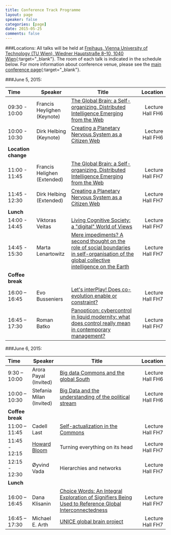 ```yaml
---
title: Conference Track Programme
layout: page
speaker: false
categories: [page]
date: 2015-05-25
comments: false
---
```


###Locations:
All talks will be held at [Freihaus, Vienna University of Technology (TU Wien), Wiedner Hauptstraße 8–10, 1040 Wien](https://www.google.be/maps/place/Wiedner+Hauptstra%C3%9Fe+8-10,+Vienna+University+of+Technology,+1040+Wien,+Austria/@48.1987104,16.3675761,17z/data=!3m1!4b1!4m2!3m1!1s0x476d07830d15fc5d:0x84d23ef9c23ca958?hl=en){:target="_blank"}. The room of each talk is indicated in the schedule below. For more information about conference venue, please see the  [main conference page](http://summit.is4is.org/?p=405){:target="_blank"}.

###June 5, 2015:

|Time|Speaker|Title|Location|
|:---|---|---|---:|
|09:30 - 10:00|Francis Heylighen <br/>(Keynote)|<a href="{{site.baseurl}}/speakers/francis/">The Global Brain: a Self-organizing, Distributed Intelligence Emerging from the Web</a>|Lecture Hall FH6|
|10:00 - 10:30|Dirk Helbing <br/>(Keynote)|<a href="{{site.baseurl}}/speakers/dirk/">Creating a Planetary Nervous System as a Citizen Web</a>|Lecture Hall FH6|
|<strong>Location change</strong>|
|11:00 - 11:45|Francis Helighen <br/>(Extended)|<a href="{{site.baseurl}}/speakers/francis/">The Global Brain: a Self-organizing, Distributed Intelligence Emerging from the Web</a>|Lecture Hall FH7|
|11:45 - 12:30|Dirk Helbing <br/>(Extended)|<a href="{{site.baseurl}}/speakers/dirk/">Creating a Planetary Nervous System as a Citizen Web</a>|Lecture Hall FH7|
|<strong>Lunch</strong>|
|14:00 - 14:45|Viktoras Veitas|<a href="{{site.baseurl}}/speakers/vveitas/">Living Cognitive Society: a "digital" World of Views</a>|Lecture Hall FH7|
|14:45 - 15:30 |Marta Lenartowitz |<a href="{{site.baseurl}}/speakers/lenartowicz/">Mere impediments? A second thought on the role of social boundaries in self-organisation of the global collective intelligence on the Earth</a>|Lecture Hall FH7|
|<strong>Coffee break</strong>|
|16:00 – 16:45 |Evo Busseniers |<a href="{{site.baseurl}}/speakers/evo/">Let's interPlay! Does co-evolution enable or constraint?</a>|Lecture Hall FH7|
|16:45 – 17:30 |Roman Batko |<a href="{{site.baseurl}}/speakers/roman/">Panopticon: cybercontrol in liquid modernity: what does control really mean in contemporary management? </a>|Lecture Hall FH7|

###June 6, 2015:

|Time|Speaker|Title|Location|
|:---|---|---|---:|
|9:30 – 10:00 |Arora Payal <br/>(Invited) |<a href="{{site.baseurl}}/speakers/arora/">Big data Commons and the global South</a> |Lecture Hall FH6|
|10:00 – 10:30|Stefania Milan <br/>(Invited)|<a href="{{site.baseurl}}/speakers/milan/">Big Data and the understanding of the political stream</a>|Lecture Hall FH6|
|<strong>Coffee break</strong>|
|11:00 – 11:45|Cadell Last|<a href="{{site.baseurl}}/speakers/last/">Self-actualization in the Commons</a>|Lecture Hall FH7|
|11:45 - 12:15|<a href="http://en.wikipedia.org/wiki/Howard_Bloom">Howard Bloom</a>|Turning everything on its head|Lecture Hall FH7|
|12:15 - 12:30|Øyvind Vada|Hierarchies and networks|Lecture Hall FH7|
|<strong>Lunch</strong>|
|16:00 – 16:45|Dana Klisanin|<a href="{{site.baseurl}}/speakers/danaklisanin/">Choice Words: An Integral Exploration of Signifiers Being Used to Reference Global Interconnectedness</a>|Lecture Hall FH7|
|16:45 – 17:30|Michael E. Arth|<a href="{{site.baseurl}}/speakers/arth/">UNICE global brain project</a>|Lecture Hall FH7|

